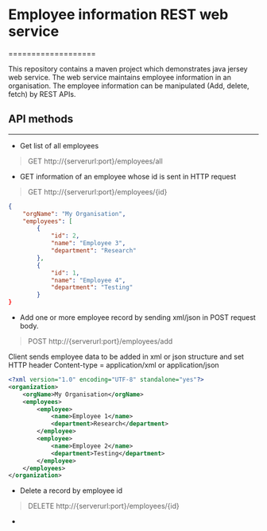 # Employee information REST web service
===================


This repository contains a maven project which demonstrates java jersey web service. The web service maintains employee
information in an organisation. The employee information can be manipulated (Add, delete, fetch) by REST APIs.



## API methods
-------------

- Get list of all employees
> GET http://{serverurl:port}/employees/all

- GET information of an employee whose id is sent in HTTP request
> GET http://{serverurl:port}/employees/{id}
``` json
{
    "orgName": "My Organisation",
    "employees": [
        {
            "id": 2,
            "name": "Employee 3",
            "department": "Research"
        },
        {
            "id": 1,
            "name": "Employee 4",
            "department": "Testing"
        }
}
```

- Add one or more employee record by sending xml/json in POST request body.
> POST http://{serverurl:port}/employees/add

Client sends employee data to be added in xml or json structure and set HTTP header Content-type = application/xml or application/json
```xml
<?xml version="1.0" encoding="UTF-8" standalone="yes"?>
<organization>
	<orgName>My Organisation</orgName>
    <employees>
        <employee>
            <name>Employee 1</name>
            <department>Research</department>
        </employee>
        <employee>
            <name>Employee 2</name>
            <department>Testing</department>
        </employee>
    </employees>
</organization>
```
- Delete a record by employee id
> DELETE http://{serverurl:port}/employees/{id}

-